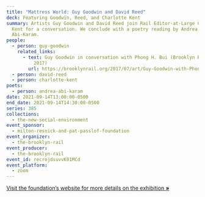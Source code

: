 ```yaml
---
title: "Mattress World: Guy Goodwin and David Reed"
deck: Featuring Goodwin, Reed, and Charlotte Kent
summary: Artists Guy Goodwin and David Reed join Rail Editor-at-Large Charlotte
  Kent for a conversation. We conclude with a poetry reading by Andrea
  Abi-Karam.
people:
  - person: guy-goodwin
    related_links:
      - text: Guy Goodwin in conversation with Phong H. Bui (Brooklyn Rail, July/August
          2017)
        url: https://brooklynrail.org/2017/07/art/Guy-Goodwin-with-Phong-Bui
  - person: david-reed
  - person: charlotte-kent
poets:
  - person: andrea-abi-karam
date: 2021-09-14T13:00:00-0500
end_date: 2021-09-14T14:30:00-0500
series: 385
collections:
  - the-new-social-environment
event_sponsor:
  - milton-resnick-and-pat-passlof-foundation
event_organizer:
  - the-brooklyn-rail
event_producer:
  - the-brooklyn-rail
event_id: recrojdsuvvK01MCd
event_platform:
  - zoom
---
```

[Visit the foundation’s website for more details on the exhibition **»**](https://www.resnickpasslof.org/exhibitions/mattressworld)